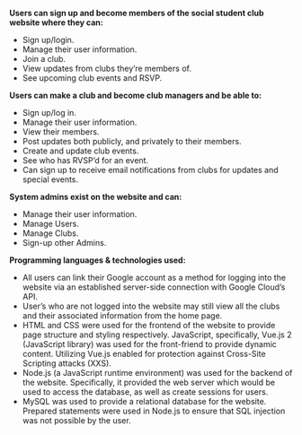 **Users can sign up and become members of the social student club website where they can:**
* Sign up/login.
* Manage their user information. 
* Join a club.
* View updates from clubs they’re members of.
* See upcoming club events and RSVP. 

**Users can make a club and become club managers and be able to:**
* Sign up/log in. 
* Manage their user information.
* View their members. 
* Post updates both publicly, and privately to their members. 
* Create and update club events. 
* See who has RVSP’d for an event. 
* Can sign up to receive email notifications from clubs for updates and special events.

**System admins exist on the website and can:**
* Manage their user information.
* Manage Users.
* Manage Clubs.
* Sign-up other Admins. 

**Programming languages & technologies used:**
* All users can link their Google account as a method for logging into the website via an established server-side connection with Google Cloud’s API.
* User’s who are not logged into the website may still view all the clubs and their associated information from the home page.
* HTML and CSS were used for the frontend of the website to provide page structure and styling respectively. JavaScript, specifically, Vue.js 2 (JavaScript library) was used for the front-friend to provide dynamic content. Utilizing Vue.js enabled for protection against Cross-Site Scripting attacks (XXS). 
* Node.js (a JavaScript runtime environment) was used for the backend of the website. Specifically, it provided the web server which would be used to access the database, as well as create sessions for users.
* MySQL was used to provide a relational database for the website. Prepared statements were used in Node.js to ensure that SQL injection was not possible by the user.
